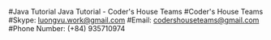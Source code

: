 #Java Tutorial
Java Tutorial - Coder's House Teams
#Coder's House Teams
#Skype: luongvu.work@gmail.com
#Email: codershouseteams@gmail.com
#Phone Number: (+84) 935710974